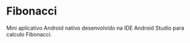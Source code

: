 # Fibonacci
Mini aplicativo Android nativo desenvolvido na IDE Android Studio para calculo Fibonacci.
